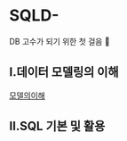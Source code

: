 # SQLD-
DB 고수가 되기 위한 첫 걸음 🌈


## Ⅰ.데이터 모델링의 이해

[모델의이해](./데이터%20모델링의%20이해/ⅰ.%20데이터%20모델링의%20이해/제1절.%20모데이터%20모델의%20이해.md)

## Ⅱ.SQL 기본 및 활용
